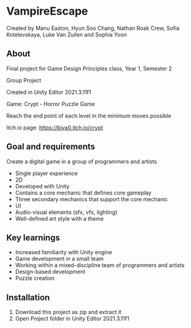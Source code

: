 # VampireEscape
Created by Manu Easton, Hyun Soo Chang, Nathan Roak Crew, Sofia Kotelevskaya, Luke Van Zuilen and Sophia Yoon

<h2>About</h2>
Final project for Game Design Principles class, Year 1, Semester 2

Group Project

Created in Unity Editor 2021.3.11f1

Game: Crypt - Horror Puzzle Game

Reach the end point of each level in the minimum moves possible

Itch.io page: https://biya0.itch.io/crypt

<h2>Goal and requirements</h2>
Create a digital game in a group of programmers and artists

- Single player experience
- 2D
- Developed with Unity
- Contains a core mechanic that defines core gameplay
- Three secondary mechanics that support the core mechanic
- UI
- Audio-visual elements (sfx, vfx, lighting)
- Well-defined art style with a theme

<h2>Key learnings</h2>

- Increased familiarity with Unity engine
- Game development in a small team
- Working within a mixed-discipline team of programmers and artists
- Design-based development
- Puzzle creation

<h2>Installation</h2>

1. Download this project as zip and extract it
2. Open Project folder in Unity Editor 2021.3.11f1
